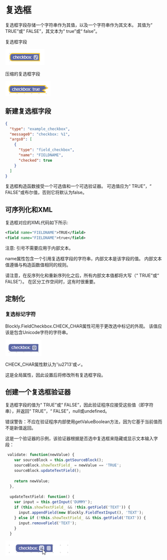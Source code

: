 # 复选框

复选框字段存储一个字符串作为其值，以及一个字符串作为其文本。 其值为“ TRUE”或“ FALSE”，其文本为“ true”或“ false”。

复选框字段

![](0.png)

压缩的复选框字段

![](collapsed_1.png)

## 新建复选框字段

```json
{
  "type": "example_checkbox",
  "message0": "checkbox: %1",
  "args0": [
    {
      "type": "field_checkbox",
      "name": "FIELDNAME",
      "checked": true
    }
  ]
}
```

复选框构造函数接受一个可选值和一个可选验证器。 可选值应为“ TRUE”，“ FALSE”或布尔值，否则它将默认为false。

## 可序列化和XML

复选框对应的XML代码如下所示:

```xml
<field name="FIELDNAME">TRUE</field>
<field name="FIELDNAME">true</field>
```

注意: 引号不需要应用于内部文本。

name属性包含一个引用复选框字段的字符串，内部文本是该字段的值。 内部文本值遵循与构造函数值相同的规则。

请注意，在反序列化和重新序列化之后，所有内部文本值都将大写（“ TRUE”或“ FALSE”）。 在区分工作空间时，这有时很重要。

## 定制化

### 复选标记字符

Blockly.FieldCheckbox.CHECK_CHAR属性可用于更改选中标记的外观。 该值应该是包含Unicode字符的字符串。

![](customized.png)

CHECK_CHAR属性默认为'\u2713'或✓。

这是全局属性，因此设置后将修改所有复选框字段。

## 创建一个复选框验证器

复选框字段的值为“ TRUE”或“ FALSE”，因此验证程序应接受这些值（即字符串），并返回“ TRUE”，“ FALSE”，null或undefined。

错误警告：不应在验证程序内部使用getValueBoolean方法，因为它基于当前值而不是新值返回。

这是一个验证器的示例，该验证器根据是否选中复选框来隐藏或显示文本输入字段：

```js
 validate: function(newValue) {
    var sourceBlock = this.getSourceBlock();
    sourceBlock.showTextField_ = newValue == 'TRUE';
    sourceBlock.updateTextField();

    return newValue;
  },

  updateTextField: function() {
    var input = this.getInput('DUMMY');
    if (this.showTextField_ && !this.getField('TEXT')) {
      input.appendField(new Blockly.FieldTextInput(), 'TEXT');
    } else if (!this.showTextField_ && this.getField('TEXT')) {
      input.removeField('TEXT');
    }
  }
```

![](validator_1.gif)